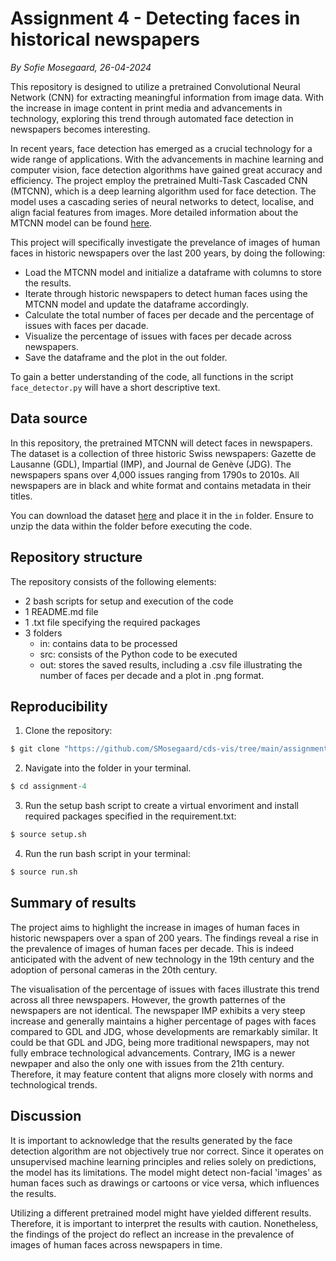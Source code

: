 # Assignment 4 - Detecting faces in historical newspapers
*By Sofie Mosegaard, 26-04-2024*

This repository is designed to utilize a pretrained Convolutional Neural Network (CNN) for extracting meaningful information from image data. With the increase in image content in print media and advancements in technology, exploring this trend through automated face detection in newspapers becomes interesting.

In recent years, face detection has emerged as a crucial technology for a wide range of applications. With the advancements in machine learning and computer vision, face detection algorithms have gained great accuracy and efficiency. The project employ the pretrained Multi-Task Cascaded CNN (MTCNN), which is a deep learning algorithm used for face detection. The model uses a cascading series of neural networks to detect, localise, and align facial features from images. More detailed information about the MTCNN model can be found [here](https://medium.com/@danushidk507/facenet-pytorch-pretrained-pytorch-face-detection-mtcnn-and-facial-recognition-b20af8771144).

This project will specifically investigate the prevelance of images of human faces in historic newspapers over the last 200 years, by doing the following:
- Load the MTCNN model and initialize a dataframe with columns to store the results.
- Iterate through historic newspapers to detect human faces using the MTCNN model and update the dataframe accordingly.
- Calculate the total number of faces per decade and the percentage of issues with faces per dacade.
- Visualize the percentage of issues with faces per decade across newspapers.
- Save the dataframe and the plot in the out folder.

To gain a better understanding of the code, all functions in the script ```face_detector.py``` will have a short descriptive text.

## Data source

In this repository, the pretrained MTCNN will detect faces in newspapers. The dataset is a collection of three historic Swiss newspapers: Gazette de Lausanne (GDL), Impartial (IMP), and Journal de Genève (JDG). The newspapers spans over 4,000 issues ranging from 1790s to 2010s. All newspapers are in black and white format and contains metadata in their titles. 

You can download the dataset [here](https://zenodo.org/records/3706863) and place it in the ```in``` folder. Ensure to unzip the data within the folder before executing the code.

## Repository structure

The repository consists of the following elements:
- 2 bash scripts for setup and execution of the code
- 1 README.md file
- 1 .txt file specifying the required packages
- 3 folders
    - in: contains data to be processed
    - src: consists of the Python code to be executed
    - out: stores the saved results, including a .csv file illustrating the number of faces per decade and a plot in .png format.

## Reproducibility

1.   Clone the repository:
```python
$ git clone "https://github.com/SMosegaard/cds-vis/tree/main/assignments/assignment-4"
```
2.  Navigate into the folder in your terminal.
```python
$ cd assignment-4
```
3.  Run the setup bash script to create a virtual envoriment and install required packages specified in the requirement.txt:
```python
$ source setup.sh
```
4.  Run the run bash script in your terminal:
```python
$ source run.sh
```

## Summary of results

The project aims to highlight the increase in images of human faces in historic newspapers over a span of 200 years. The findings reveal a rise in the prevalence of images of human faces per decade. This is indeed anticipated with the advent of new technology in the 19th century and the adoption of personal cameras in the 20th century.

The visualisation of the percentage of issues with faces illustrate this trend across all three newspapers. 
However, the growth patternes of the newspapers are not identical. The newspaper IMP exhibits a very steep increase and generally maintains a higher percentage of pages with faces compared to GDL and JDG, whose developments are remarkably similar. It could be that GDL and JDG, being more traditional newspapers, may not fully embrace technological advancements. Contrary, IMG is a newer newpaper and also the only one with issues from the 21th century. Therefore, it may feature content that aligns more closely with norms and technological trends.

## Discussion

It is important to acknowledge that the results generated by the face detection algorithm are not objectively true nor correct. Since it operates on unsupervised machine learning principles and relies solely on predictions, the model has its limitations. The model might detect non-facial 'images' as human faces such as drawings or cartoons or vice versa, which influences the results.

Utilizing a different pretrained model might have yielded different results. Therefore, it is important to interpret the results with caution. Nonetheless, the findings of the project do reflect an increase in the prevalence of images of human faces across newspapers in time.
